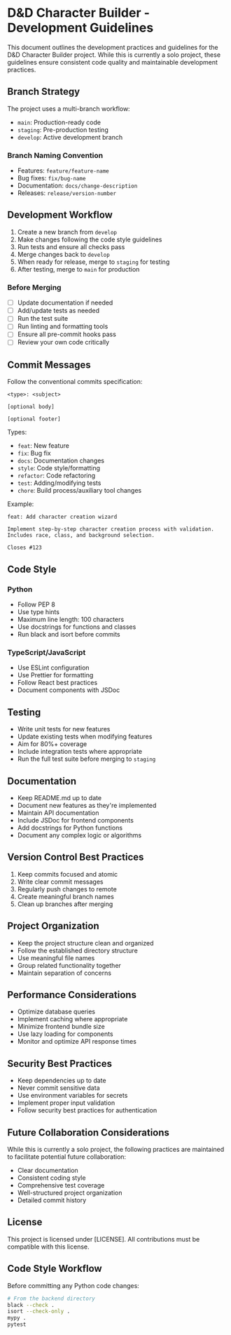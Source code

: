 # D&D Character Builder - Development Guidelines

This document outlines the development practices and guidelines for the D&D Character Builder project. While this is currently a solo project, these guidelines ensure consistent code quality and maintainable development practices.

## Branch Strategy

The project uses a multi-branch workflow:

- `main`: Production-ready code
- `staging`: Pre-production testing
- `develop`: Active development branch

### Branch Naming Convention

- Features: `feature/feature-name`
- Bug fixes: `fix/bug-name`
- Documentation: `docs/change-description`
- Releases: `release/version-number`

## Development Workflow

1. Create a new branch from `develop`
2. Make changes following the code style guidelines
3. Run tests and ensure all checks pass
4. Merge changes back to `develop`
5. When ready for release, merge to `staging` for testing
6. After testing, merge to `main` for production

### Before Merging

- [ ] Update documentation if needed
- [ ] Add/update tests as needed
- [ ] Run the test suite
- [ ] Run linting and formatting tools
- [ ] Ensure all pre-commit hooks pass
- [ ] Review your own code critically

## Commit Messages

Follow the conventional commits specification:

```
<type>: <subject>

[optional body]

[optional footer]
```

Types:

- `feat`: New feature
- `fix`: Bug fix
- `docs`: Documentation changes
- `style`: Code style/formatting
- `refactor`: Code refactoring
- `test`: Adding/modifying tests
- `chore`: Build process/auxiliary tool changes

Example:

```
feat: Add character creation wizard

Implement step-by-step character creation process with validation.
Includes race, class, and background selection.

Closes #123
```

## Code Style

### Python

- Follow PEP 8
- Use type hints
- Maximum line length: 100 characters
- Use docstrings for functions and classes
- Run black and isort before commits

### TypeScript/JavaScript

- Use ESLint configuration
- Use Prettier for formatting
- Follow React best practices
- Document components with JSDoc

## Testing

- Write unit tests for new features
- Update existing tests when modifying features
- Aim for 80%+ coverage
- Include integration tests where appropriate
- Run the full test suite before merging to `staging`

## Documentation

- Keep README.md up to date
- Document new features as they're implemented
- Maintain API documentation
- Include JSDoc for frontend components
- Add docstrings for Python functions
- Document any complex logic or algorithms

## Version Control Best Practices

1. Keep commits focused and atomic
2. Write clear commit messages
3. Regularly push changes to remote
4. Create meaningful branch names
5. Clean up branches after merging

## Project Organization

- Keep the project structure clean and organized
- Follow the established directory structure
- Use meaningful file names
- Group related functionality together
- Maintain separation of concerns

## Performance Considerations

- Optimize database queries
- Implement caching where appropriate
- Minimize frontend bundle size
- Use lazy loading for components
- Monitor and optimize API response times

## Security Best Practices

- Keep dependencies up to date
- Never commit sensitive data
- Use environment variables for secrets
- Implement proper input validation
- Follow security best practices for authentication

## Future Collaboration Considerations

While this is currently a solo project, the following practices are maintained to facilitate potential future collaboration:

- Clear documentation
- Consistent coding style
- Comprehensive test coverage
- Well-structured project organization
- Detailed commit history

## License

This project is licensed under [LICENSE]. All contributions must be compatible with this license.

## Code Style Workflow

Before committing any Python code changes:

```bash
# From the backend directory
black --check .
isort --check-only .
mypy .
pytest
```
